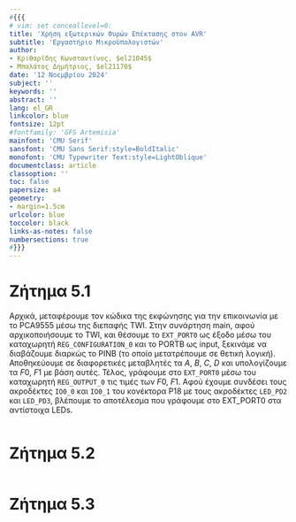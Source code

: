 ```yaml
---
#{{{
# vim: set conceallevel=0:
title: 'Χρήση εξωτερικών Θυρών Επέκτασης στον AVR'
subtitle: 'Εργαστήριο Μικροϋπολογιστών'
author:
- Κριθαρίδης Κωνσταντίνος, $el21045$
- Μπαλάτος Δημήτριος, $el21170$
date: '12 Νοεμβρίου 2024'
subject: ''
keywords: ''
abstract: ''
lang: el_GR
linkcolor: blue
fontsize: 12pt
#fontfamily: 'GFS Artemisia'
mainfont: 'CMU Serif'
sansfont: 'CMU Sans Serif:style=BoldItalic'
monofont: 'CMU Typewriter Text:style=LightOblique'
documentclass: article
classoption: ''
toc: false
papersize: a4
geometry:
- margin=1.5cm
urlcolor: blue
toccolor: black
links-as-notes: false
numbersections: true
#}}}
---
```


# Ζήτημα 5.1
Αρχικά, μεταφέρουμε τον κώδικα της εκφώνησης για την επικοινωνία με το PCA9555 μέσω της διεπαφής TWI. Στην συνάρτηση main, αφού αρχικοποιήσουμε το TWI, και θέσουμε το `EXT_PORT0` ως έξοδο μέσω του καταχωρητή `REG_CONFIGURATION_0` και το PORTB ως input, ξεκινάμε να διαβάζουμε διαρκώς το PINB (το οποίο μετατρέπουμε σε θετική λογική). Αποθηκεύουμε σε διαφορετικές μεταβλητές τα $A,\ B,\ C,\ D$ και υπολογίζουμε τα $F0,\ F1$ με βάση αυτές. Τέλος, γράφουμε στο `EXT_PORT0` μέσω του καταχωρητή `REG_OUTPUT_0` τις τιμές των $F0,\ F1$. Αφού έχουμε συνδέσει τους ακροδέκτες `IO0_0` και `IO0_1` του κονέκτορα P18 με τους ακροδέκτες `LED_PD2` και `LED_PD3`, βλέπουμε το αποτέλεσμα που γράφουμε στο EXT_PORT0 στα αντίστοιχα LEDs. 

```asm {source=Ex5_1/Ex5_1/main.c}
```

# Ζήτημα 5.2


```c {source=Ex5_2/Ex5_2/main.c}
```

# Ζήτημα 5.3


```c {source=Ex5_3/Ex5_3/main.c}
```

